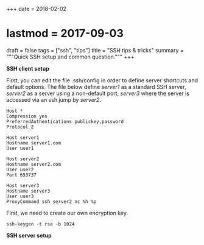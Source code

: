 +++
date = 2018-02-02
# lastmod = 2017-09-03
draft = false
tags = ["ssh", "tips"]
title = "SSH tips & tricks"
summary = """Quick SSH setup and common question."""
+++

**SSH client setup**

First, you can edit the file .ssh/config in order to define server shortcuts and default options. The file below define *server1* as a standard SSH server, *server2* as a server using a non-default port, *server3* where the server is accessed via an ssh jump by *server2*.

```
Host *
Compression yes
PreferredAuthentications publickey,password 
Protocol 2

Host server1
Hostname server1.com
User user1

Host server2
Hostname server2.com
User user2
Port 653737

Host server3
Hostname server3
User user3
ProxyCommand ssh server2 nc %h %p
```

First, we need to create our own encryption key. 

```
ssh-keygen -t rsa -b 1024
```

**SSH server setup**

